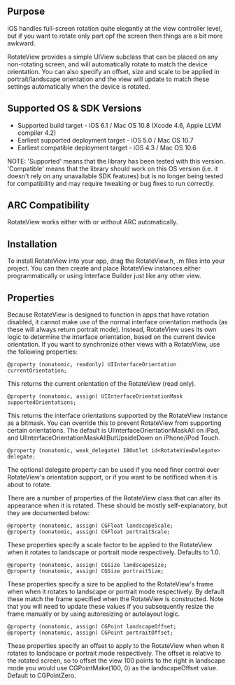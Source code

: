 Purpose
--------------

iOS handles full-screen rotation quite elegantly at the view controller level, but if you want to rotate only part opf the screen then things are a bit more awkward.

RotateView provides a simple UIView subclass that can be placed on any non-rotating screen, and will automatically rotate to match the device orientation. You can also specify an offset, size and scale to be applied in portrait/landscape orientation and the view will update to match these settings automatically when the device is rotated.


Supported OS & SDK Versions
-----------------------------

* Supported build target - iOS 6.1 / Mac OS 10.8 (Xcode 4.6, Apple LLVM compiler 4.2)
* Earliest supported deployment target - iOS 5.0 / Mac OS 10.7
* Earliest compatible deployment target - iOS 4.3 / Mac OS 10.6

NOTE: 'Supported' means that the library has been tested with this version. 'Compatible' means that the library should work on this OS version (i.e. it doesn't rely on any unavailable SDK features) but is no longer being tested for compatibility and may require tweaking or bug fixes to run correctly.


ARC Compatibility
------------------

RotateView works either with or without ARC automatically.


Installation
--------------

To install RotateView into your app, drag the RotateView.h, .m files into your project. You can then create and place RotateView instances either programmatically or using Interface Builder just like any other view.


Properties
---------------------

Because RotateView is designed to function in apps that have rotation disabled, it cannot make use of the normal interface orientation methods (as these will always return portrait mode). Instead, RotateView uses its own logic to determine the interface orientation, based on the current device orientation. If you want to synchronize other views with a RotateView, use the following properties:

    @property (nonatomic, readonly) UIInterfaceOrientation currentOrientation;
    
This returns the current orientation of the RotateView (read only).

    @property (nonatomic, assign) UIInterfaceOrientationMask supportedOrientations;

This returns the interface orientations supported by the RotateView instance as a bitmask. You can override this to prevent RotateView from supporting certain orientations. The default is UIInterfaceOrientationMaskAll on iPad, and UIInterfaceOrientationMaskAllButUpsideDown on iPhone/iPod Touch.

    @property (nonatomic, weak_delegate) IBOutlet id<RotateViewDelegate> delegate;

The optional delegate property can be used if you need finer control over RotateView's orientation support, or if you want to be notificed when it is about to rotate.

There are a number of properties of the RotateView class that can alter its appearance when it is rotated. These should be mostly self-explanatory, but they are documented below:

    @property (nonatomic, assign) CGFloat landscapeScale;
    @property (nonatomic, assign) CGFloat portraitScale;

These properties specify a scale factor to be applied to the RotateView when it rotates to landscape or portrait mode respectively. Defaults to 1.0.

    @property (nonatomic, assign) CGSize landscapeSize;
    @property (nonatomic, assign) CGSize portraitSize;

These properties specify a size to be applied to the RotateView's frame when when it rotates to landscape or portrait mode respectively. By default these match the frame specified when the RotateView is constructed. Note that you will need to update these values if you subsequently resize the frame manually or by using autoresizing or autolayout logic.

    @property (nonatomic, assign) CGPoint landscapeOffset;
    @property (nonatomic, assign) CGPoint portraitOffset;
    
These properties specify an offset to apply to the RotateView when when it rotates to landscape or portrait mode respectively. The offset is relative to the rotated screen, so to offset the view 100 points to the right in landscape mode you would use CGPointMake(100, 0) as the landscapeOffset value. Default to CGPointZero.